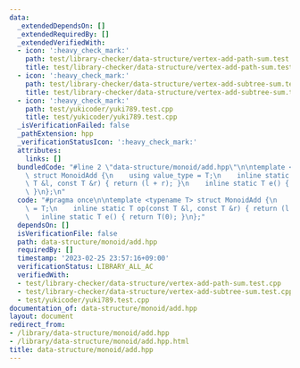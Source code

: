 ```yaml
---
data:
  _extendedDependsOn: []
  _extendedRequiredBy: []
  _extendedVerifiedWith:
  - icon: ':heavy_check_mark:'
    path: test/library-checker/data-structure/vertex-add-path-sum.test.cpp
    title: test/library-checker/data-structure/vertex-add-path-sum.test.cpp
  - icon: ':heavy_check_mark:'
    path: test/library-checker/data-structure/vertex-add-subtree-sum.test.cpp
    title: test/library-checker/data-structure/vertex-add-subtree-sum.test.cpp
  - icon: ':heavy_check_mark:'
    path: test/yukicoder/yuki789.test.cpp
    title: test/yukicoder/yuki789.test.cpp
  _isVerificationFailed: false
  _pathExtension: hpp
  _verificationStatusIcon: ':heavy_check_mark:'
  attributes:
    links: []
  bundledCode: "#line 2 \"data-structure/monoid/add.hpp\"\n\ntemplate <typename T>\
    \ struct MonoidAdd {\n    using value_type = T;\n    inline static T op(const\
    \ T &l, const T &r) { return (l + r); }\n    inline static T e() { return T(0);\
    \ }\n};\n"
  code: "#pragma once\n\ntemplate <typename T> struct MonoidAdd {\n    using value_type\
    \ = T;\n    inline static T op(const T &l, const T &r) { return (l + r); }\n \
    \   inline static T e() { return T(0); }\n};"
  dependsOn: []
  isVerificationFile: false
  path: data-structure/monoid/add.hpp
  requiredBy: []
  timestamp: '2023-02-25 23:57:16+09:00'
  verificationStatus: LIBRARY_ALL_AC
  verifiedWith:
  - test/library-checker/data-structure/vertex-add-path-sum.test.cpp
  - test/library-checker/data-structure/vertex-add-subtree-sum.test.cpp
  - test/yukicoder/yuki789.test.cpp
documentation_of: data-structure/monoid/add.hpp
layout: document
redirect_from:
- /library/data-structure/monoid/add.hpp
- /library/data-structure/monoid/add.hpp.html
title: data-structure/monoid/add.hpp
---
```

